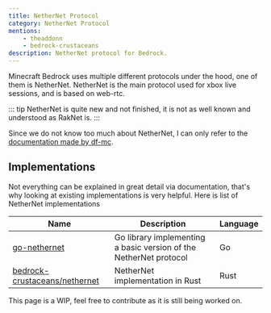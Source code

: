 ```yaml
---
title: NetherNet Protocol
category: NetherNet Protocol
mentions:
    - theaddonn
    - bedrock-crustaceans
description: NetherNet protocol for Bedrock.
---
```


Minecraft Bedrock uses multiple different protocols under the hood, one of them is NetherNet.
NetherNet is the main protocol used for xbox live sessions, and is based on web-rtc.

::: tip
NetherNet is quite new and not finished, it is not as well known and understood as RakNet is.
:::

Since we do not know too much about NetherNet, I can only refer to the [documentation made by df-mc](https://github.com/df-mc/nethernet-spec).

## Implementations

Not everything can be explained in great detail via documentation, that's why looking at existing implementations is very helpful.
Here is list of NetherNet implementations

| Name                                                                              | Description                                                       | Language |
| --------------------------------------------------------------------------------- | ----------------------------------------------------------------- | -------- |
| [go-nethernet](https://github.com/df-mc/go-nethernet)                             | Go library implementing a basic version of the NetherNet protocol | Go       |
| [bedrock-crustaceans/nethernet](https://github.com/bedrock-crustaceans/nethernet) | NetherNet implementation in Rust                                  | Rust     |

This page is a WIP, feel free to contribute as it is still being worked on.
